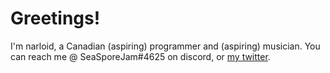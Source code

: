 # Greetings!

I'm narloid, a Canadian (aspiring) programmer and (aspiring) musician. You can reach me @ SeaSporeJam#4625 on discord, or [my twitter](https://twitter.com/SeaSporeJam).
